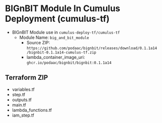 # BIGnBIT Module In Cumulus Deployment (cumulus-tf)
- BIGnBIT Module use in `cumulus-deploy-tf/cumulus-tf`
  - Module Name: `big_and_bit_module`
    - Source ZIP: `https://github.com/podaac/bignbit/releases/download/0.1.1a14/bignbit-0.1.1a14-cumulus-tf.zip`
    - lambda_container_image_uri: `ghcr.io/podaac/bignbit/bignbit:0.1.1a14`

## Terraform ZIP

- variables.tf
- step.tf
- outputs.tf
- main.tf
- lambda_functions.tf
- iam_step.tf
